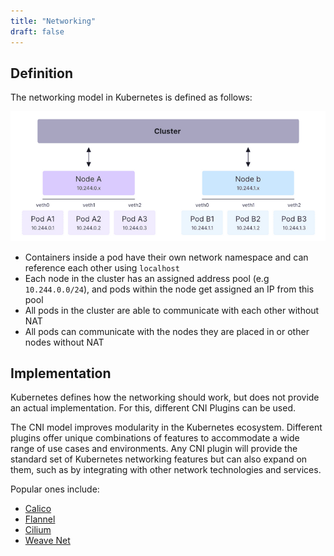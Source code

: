 ```yaml
---
title: "Networking"
draft: false
---
```


## Definition

The networking model in Kubernetes is defined as follows:

![k8s network](/images/K8s/k8s_nw.png)


- Containers inside a pod have their own network namespace and can reference each other using `localhost`
- Each node in the cluster has an assigned address pool (e.g `10.244.0.0/24`), and pods within the node get assigned an IP from this pool
- All pods in the cluster are able to communicate with each other without NAT
- All pods can communicate with the nodes they are placed in or other nodes without NAT

## Implementation

Kubernetes defines how the networking should work, but does not provide an actual implementation. For this, different CNI Plugins can be used. 

The CNI model improves modularity in the Kubernetes ecosystem. Different plugins offer unique combinations of features to accommodate a wide range of use cases and environments. Any CNI plugin will provide the standard set of Kubernetes networking features but can also expand on them, such as by integrating with other network technologies and services.

Popular ones include:

- [Calico](https://docs.tigera.io/calico/latest/getting-started/kubernetes)
- [Flannel](https://github.com/flannel-io/flannel)
- [Cilium](https://cilium.io/)
- [Weave Net](https://www.weave.works/oss/net)